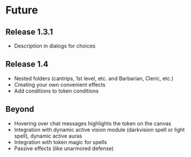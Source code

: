 # Future

## Release 1.3.1

- Description in dialogs for choices

## Release 1.4

- Nested folders (cantrips, 1st level, etc. and Barbarian, Cleric, etc.)
- Creating your own convenient effects
- Add conditions to token conditions

## Beyond

- Hovering over chat messages highlights the token on the canvas
- Integration with dynamic active vision module (darkvision spell or light spell), dynamic active auras
- Integration with token magic for spells
- Passive effects (like unarmored defense)
